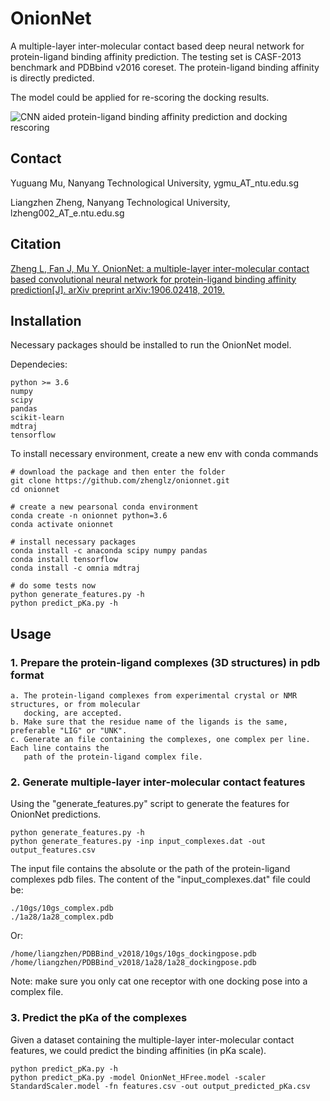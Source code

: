 # OnionNet
A multiple-layer inter-molecular contact based deep neural network for protein-ligand binding affinity prediction.
The testing set is CASF-2013 benchmark and PDBbind v2016 coreset. The protein-ligand binding affinity is directly predicted.

The model could be applied for re-scoring the docking results.

<img src="./datasets/TOC.png" alt="CNN aided protein-ligand binding affinity prediction and docking rescoring">


## Contact
<p>Yuguang Mu, Nanyang Technological University, ygmu_AT_ntu.edu.sg</p>
<p>Liangzhen Zheng, Nanyang Technological University, lzheng002_AT_e.ntu.edu.sg</p>


## Citation
<a href='https://arxiv.org/abs/1906.02418'>Zheng L, Fan J, Mu Y. OnionNet: a multiple-layer inter-molecular contact based convolutional
neural network for protein-ligand binding affinity prediction[J]. arXiv preprint arXiv:1906.02418, 2019. </a>


## Installation
Necessary packages should be installed to run the OnionNet model.

Dependecies:

    python >= 3.6
    numpy  
    scipy  
    pandas 
    scikit-learn
    mdtraj 
    tensorflow


To install necessary environment, create a new env with conda commands
   
    # download the package and then enter the folder
    git clone https://github.com/zhenglz/onionnet.git
    cd onionnet

    # create a new pearsonal conda environment
    conda create -n onionnet python=3.6
    conda activate onionnet

    # install necessary packages
    conda install -c anaconda scipy numpy pandas
    conda install tensorflow
    conda install -c omnia mdtraj
    
    # do some tests now
    python generate_features.py -h
    python predict_pKa.py -h


## Usage
### 1. Prepare the protein-ligand complexes (3D structures) in pdb format
    
    a. The protein-ligand complexes from experimental crystal or NMR structures, or from molecular
       docking, are accepted.
    b. Make sure that the residue name of the ligands is the same, preferable "LIG" or "UNK".
    c. Generate an file containing the complexes, one complex per line. Each line contains the 
       path of the protein-ligand complex file.

### 2. Generate multiple-layer inter-molecular contact features
Using the "generate_features.py" script to generate the features for OnionNet predictions.
 
    python generate_features.py -h
    python generate_features.py -inp input_complexes.dat -out output_features.csv

The input file contains the absolute or the path of the protein-ligand complexes pdb files.
The content of the "input_complexes.dat" file could be:
 
    ./10gs/10gs_complex.pdb
    ./1a28/1a28_complex.pdb

Or:
  
    /home/liangzhen/PDBBind_v2018/10gs/10gs_dockingpose.pdb
    /home/liangzhen/PDBBind_v2018/1a28/1a28_dockingpose.pdb


Note: make sure you only cat one receptor with one docking pose into a complex file.


### 3. Predict the pKa of the complexes
Given a dataset containing the multiple-layer inter-molecular contact features, we could predict
the binding affinities (in pKa scale). 

    python predict_pKa.py -h
    python predict_pKa.py -model OnionNet_HFree.model -scaler StandardScaler.model -fn features.csv -out output_predicted_pKa.csv


